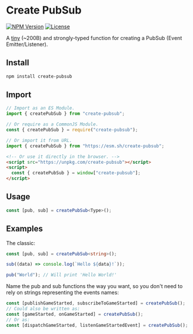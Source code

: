 # Create PubSub

[![NPM Version](https://img.shields.io/npm/v/create-pubsub.svg?style=flat)](https://www.npmjs.org/package/create-pubsub)
[![License](https://img.shields.io/github/license/felladrin/create-pubsub)](http://victor.mit-license.org/)

A [tiny](https://bundlephobia.com/result?p=create-pubsub) (~200B) and strongly-typed function for creating a PubSub (Event Emitter/Listener).

## Install

```sh
npm install create-pubsub
```

## Import

```ts
// Import as an ES Module.
import { createPubSub } from "create-pubsub";
```

```js
// Or require as a CommonJS Module.
const { createPubSub } = require("create-pubsub");
```

```ts
// Or import it from URL.
import { createPubSub } from "https://esm.sh/create-pubsub";
```

```html
<!-- Or use it directly in the browser. -->
<script src="https://unpkg.com/create-pubsub"></script>
<script>
  const { createPubSub } = window["create-pubsub"];
</script>
```

## Usage

```ts
const [pub, sub] = createPubSub<Type>();
```

## Examples

The classic:

```ts
const [pub, sub] = createPubSub<string>();

sub((data) => console.log(`Hello ${data}!`));

pub("World"); // Will print 'Hello World!'
```

Name the pub and sub functions the way you want, so you don't need to rely on strings representing the events names:

```ts
const [publishGameStarted, subscribeToGameStarted] = createPubSub();
// Could also be written as:
const [gameStarted, onGameStarted] = createPubSub();
// Or as:
const [dispatchGameStarted, listenGameStartedEvent] = createPubSub();
```
